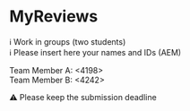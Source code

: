 # MyReviews

ℹ Work in groups (two students)  
ℹ Please insert here your names and IDs (AEM)  

Team Member A: <Athanasios> <Novatsidis> <4198> \
Team Member B: <Alexandros> <Kalivas> <4242> 

⚠ Please keep the submission deadline